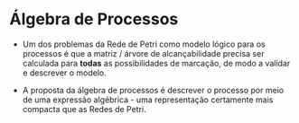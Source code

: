 Álgebra de Processos
=====================

- Um dos problemas da Rede de Petri como modelo lógico para os processos é que
  a matriz / árvore de alcançabilidade precisa ser calculada para **todas** as
  possibilidades de marcação, de modo a validar e descrever o modelo.

- A proposta da álgebra de processos é descrever o processo por meio de uma
  expressão algébrica - uma representação certamente mais compacta que as Redes
  de Petri.
